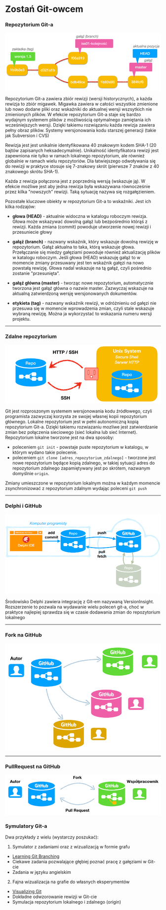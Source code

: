 # Zostań Git-owcem

### Repozytorium Git-a

![Repozytorium Git](./../assets/images/g01-repozytorium.png)

Repozytorium Git-a zawiera zbiór rewizji (wersji historycznych), a każda rewizja to zbiór migawek. Migawka zawiera w całości wszystkie zmienione lub nowo dodane pliki oraz wskaźniki do aktualnej wersji wszsytkich nie zmienionych plików. W efekcie repozytorium Git-a staje się bardzo wydajnym systemem plików z możliwością optymalnego zamiętania ich wcześniejszych wersji. Dzięki takiemu rozwiązaniu każda rewizja zawiera pełny obraz plików. Systemy wersjonowania kodu starszej generacji (takie jak Subversion i CVS)

Rewizja jest jest unikalnie identyfikowana 40 znakowym kodem SHA-1 (20 bajtów zapisanych heksadecymalnie). Unikalność identyfikatora rewizji jest zapewniona nie tylko w ramach lokalnego repozytorium, ale również globalnie w ramach wielu repozytoriów. Dla łatwiejszego odwoływania się do rewizji w praktyce stosuje się 7-znakowy skrót (pierwsze 7 znaków z 40 znakowego skrótu SHA-1).

Każda z rewizja połączona jest z poprzednią wersją (wskazuje ją). W efekcie możliwe jest aby jedna rewizja była wskazywana równocześnie przez kilka "nowszych" rewizji. Taką sytuację nazywa się rozgałęzieniem.

Pozostałe kluczowe obiekty w repozytorium Git-a to wskaźniki. Jest ich kilka rodzajów:

* **głowa (HEAD)** - aktualnie widoczna w katalogu roboczym rewizja. Głowa może wskazywać dowolną gałąź lub bezpośrednio którąś z rewizji. Każda zmiana (commit) powoduje utworzenie nowej rewizji i przesuniecie głowy

* **gałąź (branch)** - nazwany wskaźnik, który wskazuje dowolną rewizję w repozytorium. Gałąź aktualna to taka, którą wskazuje głowa. Przełączanie się miedzy gałęziami powoduje również aktualizację plików w katalogu roboczym. Jeśli głowa (HEAD) wskazuję gałąź to w momencie zmiany przesuwany jest ten wskaźnik gałęzi na nowo powstałą rewizję. Głowa nadal wskazuje na tą gałąź, czyli pośrednio zostanie "przesunięta".

* **gałąź główna (master)** - tworząc nowe repozytorium, automatycznie tworzona jest gałąź główna o nazwie master. Zazwyczaj wskazuje na aktualną zatwierdzoną wersję wersjonowanych dokumentów.

* **etykieta (tag)** - nazwany wskaźnik rewizji, w odróżnieniu od gałęzi nie przesuwa się w momencie wprowadzenia zmian, czyli stale wskazuje wybraną rewizję. Można ja wykorzystać to wskazania numeru wersji projektu.

***

### Zdalne repozytorium
![Zdalne repozytorium](./../assets/images/g02-zdalne.png)

Git jest rozproszonym systemem wersjonowania kodu źródłowego, czyli programista zazwyczaj korzysta ze swojej własnej kopii repozytorium głównego. Lokalne repozytorium jest w pełni autonomiczną kopią repozytorium Git-a. Dzięki takiemu rozwiazaniu mozliwe jest zatwierdzanie zmian bez połączenia sieciowego (sieć lokalna lub sieć Internet). Repozytorium lokalne tworzone jest na dwa sposoby: 
* poleceniem ```git init``` - powstaje puste repozytorium w katalogu, w którym wydano takie polecenie.
* poleceniem ```git clone [adres_repozytorium_zdalnego]``` - tworzone jest nowe repozytorium będące kopią zdalnego, w takiej sytuacji adres do repozytorium zdalnego zapamiętywany jest po skrótem, nazwanym domyślnie ```origin```.

Zmiany umieszczone w repozytorium lokalnym można w każdym momencie zsynchronizować z repozytorium zdalnym wydając poleceni ```git push```

***

### Delphi i GitHub
![Delphi i GitHub](./../assets/images/g03-delphi-github.png)

Środowisko Delphi zawiera integrację z Git-em nazywaną VersionInsight. Rozszerzenie to pozwala na wydawanie wielu poleceń git-a, choć w praktyce najlepiej sprawdza się w czasie dodawania zmian do repozytorium lokalnego

***

### Fork na GitHub
![Fork na GitHub](./../assets/images/g04-fork-github.png)

***

### PullRequest na GitHub
![PullRequest na GitHub](./../assets/images/g05-pull-request-github.png)

### Symulatory Git-a

Dwa przykłady z wielu (wystarczy poszukać):

1. Symulator z zadaniami oraz z wizualizacją w formie grafu
  * [Learning Git Branching](https://learngitbranching.js.org)
  * Ciekawe zadania pozwalające głębiej poznać pracę z gałęziami w Git-cie
  * Zadania w języku angielskim
  
2. Fajna wizualizacja na grafie do własnych eksperymentów
  * [Visualizing Git](http://git-school.github.io/visualizing-git/)
  * Dokładne odwzorowanie rewizji w Git-cie
  * Symulacja repozytorium lokalnego i zdalnego (origin)
